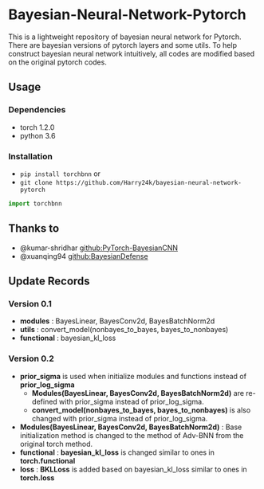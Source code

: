 # Bayesian-Neural-Network-Pytorch

This is a lightweight repository of bayesian neural network for Pytorch.
There are bayesian versions of pytorch layers and some utils.
To help construct bayesian neural network intuitively, all codes are modified based on the original pytorch codes.

## Usage

### Dependencies

- torch 1.2.0
- python 3.6

### Installation

- `pip install torchbnn` or
- `git clone https://github.com/Harry24k/bayesian-neural-network-pytorch`

```python
import torchbnn
```

## Thanks to

* @kumar-shridhar [github:PyTorch-BayesianCNN](https://github.com/kumar-shridhar/PyTorch-BayesianCNN)
* @xuanqing94 [github:BayesianDefense](https://github.com/xuanqing94/BayesianDefense)

## Update Records

### Version 0.1
* **modules** : BayesLinear, BayesConv2d, BayesBatchNorm2d
* **utils** : convert_model(nonbayes_to_bayes, bayes_to_nonbayes)
* **functional** : bayesian_kl_loss

### Version 0.2
* **prior_sigma** is used when initialize modules and functions instead of **prior_log_sigma**
	* **Modules(BayesLinear, BayesConv2d, BayesBatchNorm2d)** are re-defined with prior_sigma instead of prior_log_sigma.
	* **convert_model(nonbayes_to_bayes, bayes_to_nonbayes)** is also changed with prior_sigma instead of prior_log_sigma.
* **Modules(BayesLinear, BayesConv2d, BayesBatchNorm2d)** : Base initialization method is changed to the method of Adv-BNN from the original torch method.
* **functional** : **bayesian_kl_loss** is changed similar to ones in **torch.functional**
* **loss** : **BKLLoss** is added based on bayesian_kl_loss similar to ones in **torch.loss**